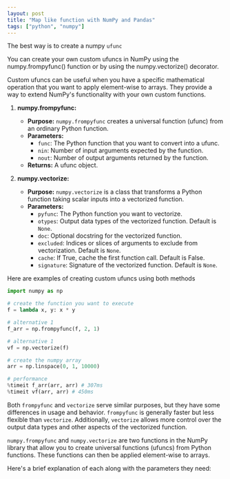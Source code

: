```yaml
---
layout: post
title: "Map like function with NumPy and Pandas"
tags: ["python", "numpy"]
---
```


The best way is to create a numpy `ufunc` 

You can create your own custom ufuncs in NumPy using the numpy.frompyfunc() function or by using the numpy.vectorize() decorator. 

Custom ufuncs can be useful when you have a specific mathematical operation that you want to apply element-wise to arrays. They provide a way to extend NumPy's functionality with your own custom functions.

1. **numpy.frompyfunc:**
   - **Purpose:** `numpy.frompyfunc` creates a universal function (ufunc) from an ordinary Python function.
   - **Parameters:**
     - `func`: The Python function that you want to convert into a ufunc.
     - `nin`: Number of input arguments expected by the function.
     - `nout`: Number of output arguments returned by the function.
   - **Returns:** A ufunc object.

2. **numpy.vectorize:**
   - **Purpose:** `numpy.vectorize` is a class that transforms a Python function taking scalar inputs into a vectorized function.
   - **Parameters:**
     - `pyfunc`: The Python function you want to vectorize.
     - `otypes`: Output data types of the vectorized function. Default is `None`.
     - `doc`: Optional docstring for the vectorized function.
     - `excluded`: Indices or slices of arguments to exclude from vectorization. Default is `None`.
     - `cache`: If True, cache the first function call. Default is False.
     - `signature`: Signature of the vectorized function. Default is `None`.

Here are examples of creating custom ufuncs using both methods

```py
import numpy as np

# create the function you want to execute
f = lambda x, y: x * y

# alternative 1
f_arr = np.frompyfunc(f, 2, 1)

# alternative 1
vf = np.vectorize(f)

# create the numpy array
arr = np.linspace(0, 1, 10000)

# performance
%timeit f_arr(arr, arr) # 307ms
%timeit vf(arr, arr) # 450ms
```

Both `frompyfunc` and `vectorize` serve similar purposes, but they have some differences in usage and behavior. `frompyfunc` is generally faster but less flexible than `vectorize`. Additionally, `vectorize` allows more control over the output data types and other aspects of the vectorized function.


`numpy.frompyfunc` and `numpy.vectorize` are two functions in the NumPy library that allow you to create universal functions (ufuncs) from Python functions. These functions can then be applied element-wise to arrays.

Here's a brief explanation of each along with the parameters they need:

[^1]: [Most efficient way to map function over a numpy array](https://stackoverflow.com/questions/35215161/most-efficient-way-to-map-function-over-numpy-array).